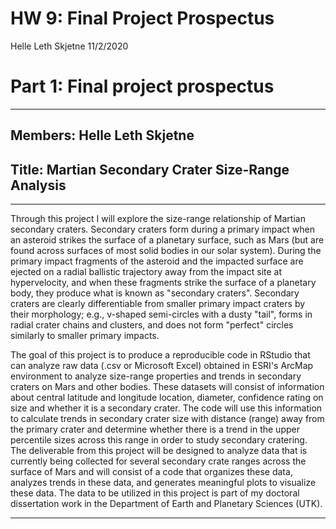 HW 9: Final Project Prospectus
================
Helle Leth Skjetne
11/2/2020

Part 1: Final project prospectus
================================

------------------------------------------------------------------------

Members: Helle Leth Skjetne
---------------------------

Title: Martian Secondary Crater Size-Range Analysis
---------------------------------------------------

------------------------------------------------------------------------

Through this project I will explore the size-range relationship of Martian secondary craters. Secondary craters form during a primary impact when an asteroid strikes the surface of a planetary surface, such as Mars (but are found across surfaces of most solid bodies in our solar system). During the primary impact fragments of the asteroid and the impacted surface are ejected on a radial ballistic trajectory away from the impact site at hypervelocity, and when these fragments strike the surface of a planetary body, they produce what is known as "secondary craters". Secondary craters are clearly differentiable from smaller primary impact craters by their morphology; e.g., v-shaped semi-circles with a dusty "tail", forms in radial crater chains and clusters, and does not form "perfect" circles similarly to smaller primary impacts.

The goal of this project is to produce a reproducible code in RStudio that can analyze raw data (.csv or Microsoft Excel) obtained in ESRI's ArcMap environment to analyze size-range properties and trends in secondary craters on Mars and other bodies. These datasets will consist of information about central latitude and longitude location, diameter, confidence rating on size and whether it is a secondary crater. The code will use this information to calculate trends in secondary crater size with distance (range) away from the primary crater and determine whether there is a trend in the upper percentile sizes across this range in order to study secondary cratering. The deliverable from this project will be designed to analyze data that is currently being collected for several secondary crate ranges across the surface of Mars and will consist of a code that organizes these data, analyzes trends in these data, and generates meaningful plots to visualize these data. The data to be utilized in this project is part of my doctoral dissertation work in the Department of Earth and Planetary Sciences (UTK).

------------------------------------------------------------------------
